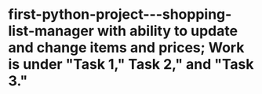 # first-python-project---shopping-list-manager with ability to update and change items and prices; Work is under "Task 1," Task 2," and "Task 3."
